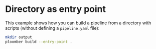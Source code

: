 # Directory as entry point

This example shows how you can build a pipeline from a directory with scripts
(without defining a `pipeline.yaml` file):

~~~sh
mkdir output
ploomber build --entry-point .
~~~
